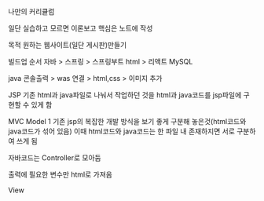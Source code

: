 나만의 커리큘럼

일단 실습하고 모르면 이론보고 핵심은 노트에 작성

목적 원하는 웹사이트(일단 게시판)만들기

빌드업 순서
자바 > 스프링 > 스프링부트
html > 리액트
MySQL

java 콘솔출력 > was 연결 >  html,css > 이미지 추가


JSP
기존 html과 java파일로 나눠서 작업하던 것을 html과 java코드를 jsp파일에 구현할 수 있게 함

MVC Model 1
기존 jsp의 복잡한 개발 방식을 보기 좋게 구분해 놓은것(html코드와 java코드가 섞어 있음)
이때 html코드와 java코드는 한 파일 내 존재하지면 서로 구분하여 쓰게 됨

자바코드는 Controller로 모아둠

출력에 필요한 변수만 html로 가져옴

View 
